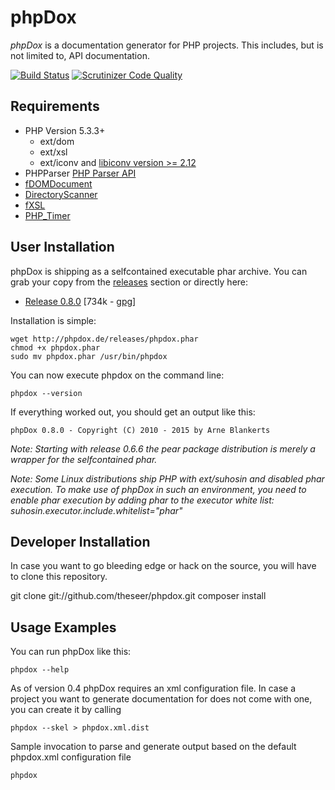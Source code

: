 phpDox
======

*phpDox* is a documentation generator for PHP projects.
This includes, but is not limited to, API documentation.

[![Build Status](https://travis-ci.org/theseer/phpdox.svg?branch=master)](https://travis-ci.org/theseer/phpdox)
[![Scrutinizer Code Quality](https://scrutinizer-ci.com/g/theseer/phpdox/badges/quality-score.png?b=master)](https://scrutinizer-ci.com/g/theseer/phpdox/?branch=master)

Requirements
------------

- PHP Version 5.3.3+
  - ext/dom
  - ext/xsl
  - ext/iconv and [libiconv version >= 2.12](http://www.gnu.org/software/libiconv/documentation/libiconv/iconv.1.html)
- PHPParser [PHP Parser API](https://github.com/nikic/PHP-Parser)
- [fDOMDocument](http://github.com/theseer/fDOMDocument)
- [DirectoryScanner](http://github.com/theseer/DirectoryScanner)
- [fXSL](http://github.com/theseer/fXSL)
- [PHP_Timer](http://github.com/sebastianbergmann/php-timer)


User Installation
-----------------

phpDox is shipping as a selfcontained executable phar archive. You can grab your copy from the
[releases](https://github.com/theseer/phpdox/releases/latest) section or directly here:

- [Release 0.8.0](https://github.com/theseer/phpdox/releases/download/0.8.0/phpdox-0.8.0.phar) [734k - [gpg](https://github.com/theseer/phpdox/releases/download/0.8.0/phpdox-0.8.0.phar.asc)]

Installation is simple:

    wget http://phpdox.de/releases/phpdox.phar
    chmod +x phpdox.phar
    sudo mv phpdox.phar /usr/bin/phpdox

You can now execute phpdox on the command line:

    phpdox --version

If everything worked out, you should get an output like this:

    phpDox 0.8.0 - Copyright (C) 2010 - 2015 by Arne Blankerts


_Note: Starting with release 0.6.6 the pear package distribution is merely a wrapper for the selfcontained phar._

_Note: Some Linux distributions ship PHP with ext/suhosin and disabled phar execution. To make use of phpDox in such an environment, you need to enable phar execution by adding phar to the executor white list: suhosin.executor.include.whitelist="phar"_

Developer Installation
----------------------

In case you want to go bleeding edge or hack on the source, you will have to clone this repository.

git clone git://github.com/theseer/phpdox.git
composer install


Usage Examples
--------------

You can run phpDox like this:

    phpdox --help

As of version 0.4 phpDox requires an xml configuration file. In case a project you want to generate documentation for does not come with one, you can create it by calling

    phpdox --skel > phpdox.xml.dist


Sample invocation to parse and generate output based on the default phpdox.xml configuration file

    phpdox
